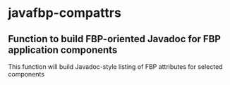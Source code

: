 # javafbp-compattrs
## Function to build FBP-oriented Javadoc for FBP application components


This function will build Javadoc-style listing of FBP attributes for selected components
